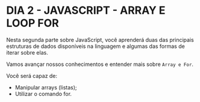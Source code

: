# DIA 2 - JAVASCRIPT - ARRAY E LOOP FOR

Nesta segunda parte sobre JavaScript, você aprenderá duas das principais estruturas de dados disponíveis na linguagem e algumas das formas de iterar sobre elas.

Vamos avançar nossos conhecimentos e entender mais sobre `Array e For`.

Você será capaz de:
- Manipular arrays (listas);
- Utilizar o comando for.